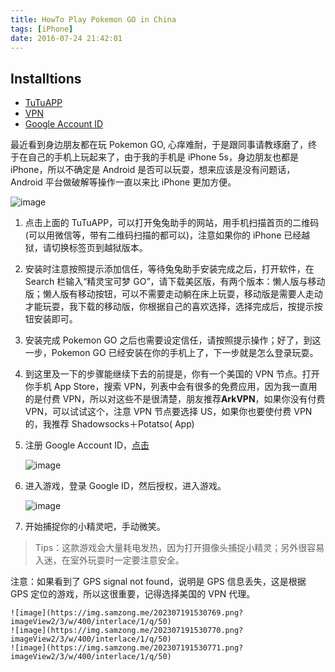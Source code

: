 ```yaml
---
title: HowTo Play Pokemon GO in China
tags: [iPhone]
date: 2016-07-24 21:42:01
---
```


## Installtions

* [TuTuAPP](http://www.tutuapp.cn)
* [VPN](https://shadowsocks.biz/?ref=518)
* [Google Account ID](https://accounts.google.com)

最近看到身边朋友都在玩 Pokemon GO, 心痒难耐，于是跟同事请教琢磨了，终于在自己的手机上玩起来了，由于我的手机是 iPhone 5s，身边朋友也都是 iPhone，所以不确定是 Android 是否可以玩耍，想来应该是没有问题话，Android 平台做破解等操作一直以来比 iPhone 更加方便。

![image](https://img.samzong.me/202307191530767.jpg?imageView2/3/w/400/interlace/1/q/50)

1. 点击上面的 TuTuAPP，可以打开兔兔助手的网站，用手机扫描首页的二维码 (可以用微信等，带有二维码扫描的都可以)，注意如果你的 iPhone 已经越狱，请切换标签页到越狱版本。

2. 安装时注意按照提示添加信任，等待兔兔助手安装完成之后，打开软件，在 Search 栏输入“精灵宝可梦 GO”，请下载美区版，有两个版本：懒人版与移动版；懒人版有移动按钮，可以不需要走动躺在床上玩耍，移动版是需要人走动才能玩耍，我下载的移动版，你根据自己的喜欢选择，选择完成后，按提示按钮安装即可。

3. 安装完成 Pokemon GO 之后也需要设定信任，请按照提示操作；好了，到这一步，Pokemon GO 已经安装在你的手机上了，下一步就是怎么登录玩耍。

4. 到这里及一下的步骤能继续下去的前提是，你有一个美国的 VPN 节点。打开你手机 App Store，搜索 VPN，列表中会有很多的免费应用，因为我一直用的是付费 VPN，所以对这些不是很清楚，朋友推荐**ArkVPN**，如果你没有付费 VPN，可以试试这个，注意 VPN 节点要选择 US，如果你也要使付费 VPN 的，我推荐 Shadowsocks＋Potatso( App)

5. 注册 Google Account ID，[点击](https://account.google.com)

    ![image](https://img.samzong.me/202307191530768.jpg?imageView2/3/w/400/interlace/1/q/50)

6. 进入游戏，登录 Google ID，然后授权，进入游戏。

    ![image](https://samzong.oss-cn-shenzhen.aliyuncs.com/2016/07/pokemongo3.png)

7. 开始捕捉你的小精灵吧，手动微笑。

> Tips：这款游戏会大量耗电发热，因为打开摄像头捕捉小精灵；另外很容易入迷，在室外玩耍时一定要注意安全。

注意：如果看到了 GPS signal not found，说明是 GPS 信息丢失，这是根据 GPS 定位的游戏，所以这很重要，记得选择美国的 VPN 代理。

    ![image](https://img.samzong.me/202307191530769.png?imageView2/3/w/400/interlace/1/q/50)
    ![image](https://img.samzong.me/202307191530770.png?imageView2/3/w/400/interlace/1/q/50)
    ![image](https://img.samzong.me/202307191530771.png?imageView2/3/w/400/interlace/1/q/50)
